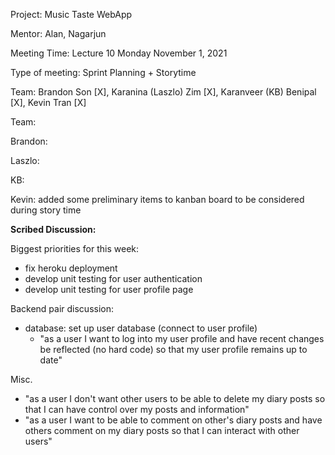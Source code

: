 Project: Music Taste WebApp

Mentor: Alan, Nagarjun

Meeting Time: Lecture 10 Monday November 1, 2021

Type of meeting: Sprint Planning + Storytime

Team: Brandon Son [X], Karanina (Laszlo) Zim [X], Karanveer (KB) Benipal [X], Kevin Tran [X]

Team:

Brandon:

Laszlo:

KB:

Kevin: added some preliminary items to kanban board to be considered during story time

**Scribed Discussion:**

Biggest priorities for this week:
- fix heroku deployment
- develop unit testing for user authentication
- develop unit testing for user profile page

Backend pair discussion:
- database: set up user database (connect to user profile)
    - "as a user I want to log into my user profile and have recent changes be reflected (no hard code) so that my user profile remains up to date"

Misc.
- "as a user I don't want other users to be able to delete my diary posts so that I can have control over my posts and information"
- "as a user I want to be able to comment on other's diary posts and have others comment on my diary posts so that I can interact with other users"

